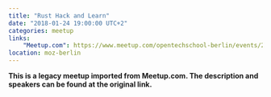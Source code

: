 ```yaml
---
title: "Rust Hack and Learn"
date: "2018-01-24 19:00:00 UTC+2"
categories: meetup 
links:
    "Meetup.com": https://www.meetup.com/opentechschool-berlin/events/245972846/
location: moz-berlin
---
```


<strong>This is a legacy meetup imported from Meetup.com. The description and speakers can be found at the original link.</strong>